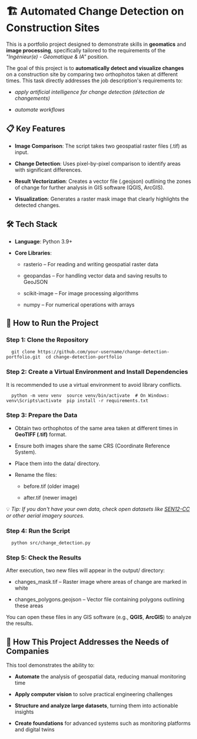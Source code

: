 🏗️ Automated Change Detection on Construction Sites
====================================================

This is a portfolio project designed to demonstrate skills in **geomatics** and **image processing**, specifically tailored to the requirements of the _"Ingénieur(e) - Géomatique & IA"_ position.

The goal of this project is to **automatically detect and visualize changes** on a construction site by comparing two orthophotos taken at different times. This task directly addresses the job description's requirements to:

*   _apply artificial intelligence for change detection (détection de changements)_
    
*   _automate workflows_
    

📋 Key Features
---------------

*   **Image Comparison**: The script takes two geospatial raster files (.tif) as input.
    
*   **Change Detection**: Uses pixel-by-pixel comparison to identify areas with significant differences.
    
*   **Result Vectorization**: Creates a vector file (.geojson) outlining the zones of change for further analysis in GIS software (QGIS, ArcGIS).
    
*   **Visualization**: Generates a raster mask image that clearly highlights the detected changes.
    

🛠️ Tech Stack
--------------

*   **Language**: Python 3.9+
    
*   **Core Libraries**:
    
    *   rasterio – For reading and writing geospatial raster data
        
    *   geopandas – For handling vector data and saving results to GeoJSON
        
    *   scikit-image – For image processing algorithms
        
    *   numpy – For numerical operations with arrays
        

🚀 How to Run the Project
-------------------------

### Step 1: Clone the Repository

`   git clone https://github.com/your-username/change-detection-portfolio.git  cd change-detection-portfolio   `

### Step 2: Create a Virtual Environment and Install Dependencies

It is recommended to use a virtual environment to avoid library conflicts.

`   python -m venv venv  source venv/bin/activate  # On Windows: venv\Scripts\activate  pip install -r requirements.txt   `

### Step 3: Prepare the Data

*   Obtain two orthophotos of the same area taken at different times in **GeoTIFF (.tif)** format.
    
*   Ensure both images share the same CRS (Coordinate Reference System).
    
*   Place them into the data/ directory.
    
*   Rename the files:
    
    *   before.tif (older image)
        
    *   after.tif (newer image)
        

💡 _Tip: If you don't have your own data, check open datasets like_ [_SEN12-CC_](https://mediatum.ub.tum.de/1474000) _or other aerial imagery sources._

### Step 4: Run the Script

`   python src/change_detection.py   `

### Step 5: Check the Results

After execution, two new files will appear in the output/ directory:

*   changes\_mask.tif – Raster image where areas of change are marked in white
    
*   changes\_polygons.geojson – Vector file containing polygons outlining these areas
    

You can open these files in any GIS software (e.g., **QGIS**, **ArcGIS**) to analyze the results.

🎯 How This Project Addresses the Needs of Companies 
----------------------------------------------------------

This tool demonstrates the ability to:

*   **Automate** the analysis of geospatial data, reducing manual monitoring time
    
*   **Apply computer vision** to solve practical engineering challenges
    
*   **Structure and analyze large datasets**, turning them into actionable insights
    
*   **Create foundations** for advanced systems such as monitoring platforms and digital twins
